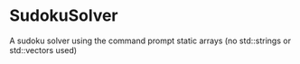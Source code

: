 # SudokuSolver

A sudoku solver using the command prompt static arrays
(no std::strings or std::vectors used)  
